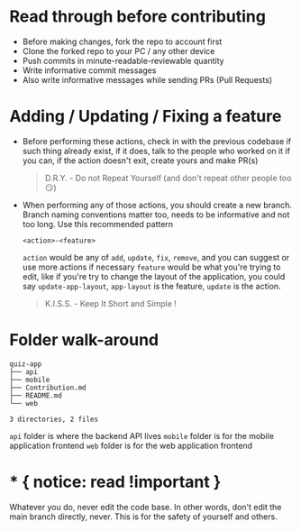 # Read through before contributing

- Before making changes, fork the repo to account first
- Clone the forked repo to your PC / any other device
- Push commits in minute-readable-reviewable quantity
- Write informative commit messages
- Also write informative messages while sending PRs (Pull Requests)

# Adding / Updating / Fixing a feature

- Before performing these actions, check in with the previous codebase if such thing already exist, if it does, talk to the people who worked on it if you can,
  if the action doesn't exit, create yours and make PR(s)

  > D.R.Y. - Do not Repeat Yourself (and don't repeat other people too 😏)

- When performing any of those actions, you should create a new branch. Branch naming conventions matter too, needs to be informative and not too long.
  Use this recommended pattern

  `<action>-<feature>`

  `action` would be any of `add`, `update`, `fix`, `remove`, and you can suggest or use more actions if necessary
  `feature` would be what you're trying to edit, like if you're try to change the layout of the application, you could say `update-app-layout`,
  `app-layout` is the feature, `update` is the action.

  > K.I.S.S. - Keep It Short and Simple !

# Folder walk-around

```
quiz-app
├── api
├── mobile
├── Contribution.md
├── README.md
└── web

3 directories, 2 files
```

`api` folder is where the backend API lives
`mobile` folder is for the mobile application frontend
`web` folder is for the web application frontend

# * { notice: read !important }

Whatever you do, never edit the code base.
In other words, don't edit the main branch directly, never. This is for the safety of yourself and others.
